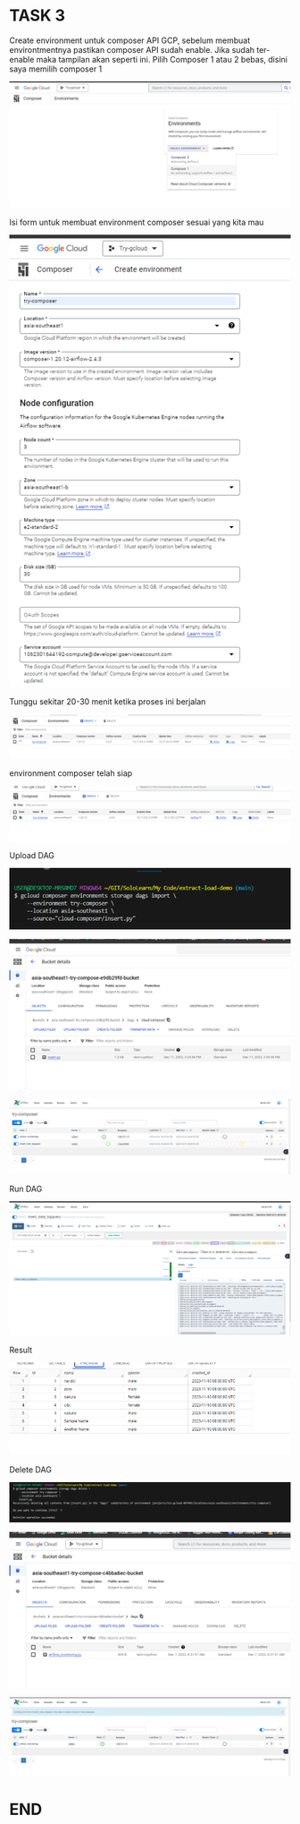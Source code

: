# TASK 3
Create environment untuk composer API GCP, sebelum membuat environtmentnya pastikan composer API sudah enable. Jika sudah ter-enable maka tampilan akan seperti ini. Pilih Composer 1 atau 2 bebas, disini saya memilih composer 1

![Alt text](image-1.png)

Isi form untuk membuat environment composer sesuai yang kita mau

![Alt text](image-2.png)

Tunggu sekitar 20-30 menit ketika proses ini berjalan

![Alt text](image-3.png)

environment composer telah siap

![Alt text](image-4.png)

Upload DAG

![Alt text](image-5.png)

![Alt text](image-6.png)

![Alt text](image-9.png)

Run DAG

![Alt text](image-10.png)

Result

![Alt text](image-11.png)


Delete DAG

![Alt text](image-7.png)

![Alt text](image-8.png)

![Alt text](image-12.png)

# END


